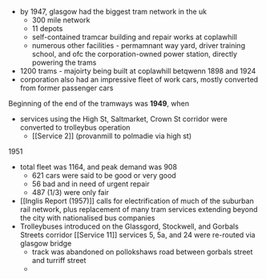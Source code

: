 - by 1947, glasgow had the biggest tram network in the uk
	- 300 mile network
	- 11 depots
	- self-contained tramcar building and repair works at coplawhill
	- numerous other facilities - permamnant way yard, driver training school, and ofc the corporation-owned power station, directly powering the trams
- 1200 trams - majoirty being built at coplawhill betqwenn 1898 and 1924
- corporation also had an impressive fleet of work cars, mostly converted from former passenger cars

Beginning of the end of the tramways was **1949**, when
- services using the High St, Saltmarket, Crown St corridor were converted to trolleybus operation
	- [[Service 2]] (provanmill to polmadie via high st)

1951
- total fleet was 1164, and peak demand was 908
	- 621 cars were said to be good or very good
	- 56 bad and in need of urgent repair
	- 487 (1/3) were only fair
- [[Inglis Report (1957)]] calls for electrification of much of the suburban rail network, plus replacement of many tram services extending beyond the city with nationalised bus companies
- Trolleybuses introduced on the Glassgord, Stockwell, and Gorbals Streets corridor [[Service 11]]
	services 5, 5a, and 24 were re-routed via glasgow bridge
	- track was abandoned on pollokshaws road between gorbals street and turriff street
	- 